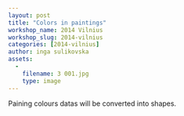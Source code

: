 ```yaml
---
layout: post
title: "Colors in paintings"
workshop_name: 2014 Vilnius
workshop_slug: 2014-vilnius
categories: [2014-vilnius]
author: inga sulikovska
assets:
  -
    filename: 3 001.jpg
    type: image
---
```

Paining colours datas will be converted into shapes.
